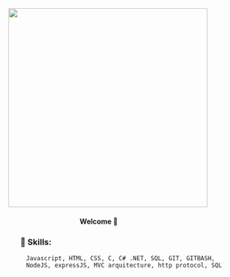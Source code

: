 <img style="width: 400px;" src="https://media0.giphy.com/media/Lny6Rw04nsOOc/giphy.gif?cid=ecf05e47k08b0l4wkypmw5qf08x6ed1iecsb7mseg7o1f7ms&rid=giphy.gif&ct=g" />
   <h4>⠀⠀⠀⠀⠀⠀⠀⠀⠀⠀⠀⠀⠀⠀Welcome 👋 </h4>
   
   
   <h3>⠀⠀🌟 Skills:</h3>

         Javascript, HTML, CSS, C, C# .NET, SQL, GIT, GITBASH, 
         NodeJS, expressJS, MVC arquitecture, http protocol, SQL
         
